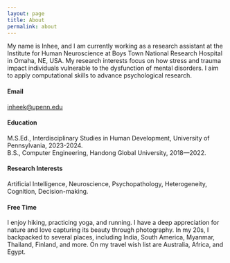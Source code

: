 ```yaml
---
layout: page
title: About
permalink: about
---
```

My name is Inhee, and I am currently working as a research assistant at the Institute for Human Neuroscience at Boys Town National Research Hospital in Omaha, NE, USA. My research interests focus on how stress and trauma impact individuals vulnerable to the dysfunction of mental disorders. I aim to apply computational skills to advance psychological research.

#### Email
inheek@upenn.edu

#### Education
M.S.Ed., Interdisciplinary Studies in Human Development, University of Pennsylvania, 2023-2024.\
B.S., Computer Engineering, Handong Global University, 2018—2022.

#### Research Interests
Artificial Intelligence, Neuroscience, Psychopathology, Heterogeneity, Cognition, Decision-making.

#### Free Time
I enjoy hiking, practicing yoga, and running. I have a deep appreciation for nature and love capturing its beauty through photography. In my 20s, I backpacked to several places, including India, South America, Myanmar, Thailand, Finland, and more. On my travel wish list are Australia, Africa, and Egypt.
